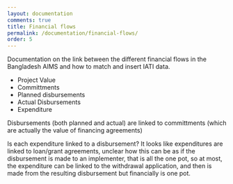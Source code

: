 ```yaml
---
layout: documentation
comments: true
title: Financial flows
permalink: /documentation/financial-flows/
order: 5
---
```


Documentation on the link between the different financial flows in the Bangladesh AIMS and how to match and insert IATI data.

+ Project Value
+ Committments
+ Planned disbursements
+ Actual Disbursements
+ Expenditure

Disbursements (both planned and actual) are linked to committments (which are actually the value of financing agreements)

<div class="important-notice">
<i class="fa fa-exclamation-triangle"></i>
Is each expenditure linked to a disbursement? It looks like expenditures are linked to loan/grant agreements, unclear how this can be as if the disbursement is made to an implementer, that is all the one pot, so at most, the expenditure can be linked to the withdrawal application, and then is made from the resulting disbursement but financially is one pot.
</div>
